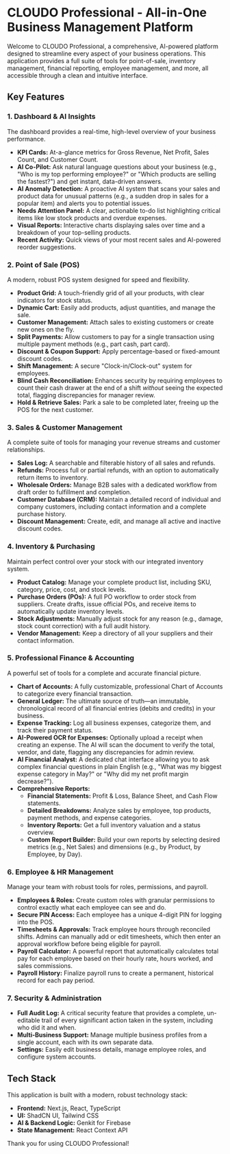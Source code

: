 
# CLOUDO Professional - All-in-One Business Management Platform

Welcome to CLOUDO Professional, a comprehensive, AI-powered platform designed to streamline every aspect of your business operations. This application provides a full suite of tools for point-of-sale, inventory management, financial reporting, employee management, and more, all accessible through a clean and intuitive interface.

## Key Features

### 1. Dashboard & AI Insights

The dashboard provides a real-time, high-level overview of your business performance.

- **KPI Cards:** At-a-glance metrics for Gross Revenue, Net Profit, Sales Count, and Customer Count.
- **AI Co-Pilot:** Ask natural language questions about your business (e.g., "Who is my top performing employee?" or "Which products are selling the fastest?") and get instant, data-driven answers.
- **AI Anomaly Detection:** A proactive AI system that scans your sales and product data for unusual patterns (e.g., a sudden drop in sales for a popular item) and alerts you to potential issues.
- **Needs Attention Panel:** A clear, actionable to-do list highlighting critical items like low stock products and overdue expenses.
- **Visual Reports:** Interactive charts displaying sales over time and a breakdown of your top-selling products.
- **Recent Activity:** Quick views of your most recent sales and AI-powered reorder suggestions.

### 2. Point of Sale (POS)

A modern, robust POS system designed for speed and flexibility.

- **Product Grid:** A touch-friendly grid of all your products, with clear indicators for stock status.
- **Dynamic Cart:** Easily add products, adjust quantities, and manage the sale.
- **Customer Management:** Attach sales to existing customers or create new ones on the fly.
- **Split Payments:** Allow customers to pay for a single transaction using multiple payment methods (e.g., part cash, part card).
- **Discount & Coupon Support:** Apply percentage-based or fixed-amount discount codes.
- **Shift Management:** A secure "Clock-in/Clock-out" system for employees.
- **Blind Cash Reconciliation:** Enhances security by requiring employees to count their cash drawer at the end of a shift *without* seeing the expected total, flagging discrepancies for manager review.
- **Hold & Retrieve Sales:** Park a sale to be completed later, freeing up the POS for the next customer.

### 3. Sales & Customer Management

A complete suite of tools for managing your revenue streams and customer relationships.

- **Sales Log:** A searchable and filterable history of all sales and refunds.
- **Refunds:** Process full or partial refunds, with an option to automatically return items to inventory.
- **Wholesale Orders:** Manage B2B sales with a dedicated workflow from draft order to fulfillment and completion.
- **Customer Database (CRM):** Maintain a detailed record of individual and company customers, including contact information and a complete purchase history.
- **Discount Management:** Create, edit, and manage all active and inactive discount codes.

### 4. Inventory & Purchasing

Maintain perfect control over your stock with our integrated inventory system.

- **Product Catalog:** Manage your complete product list, including SKU, category, price, cost, and stock levels.
- **Purchase Orders (POs):** A full PO workflow to order stock from suppliers. Create drafts, issue official POs, and receive items to automatically update inventory levels.
- **Stock Adjustments:** Manually adjust stock for any reason (e.g., damage, stock count correction) with a full audit history.
- **Vendor Management:** Keep a directory of all your suppliers and their contact information.

### 5. Professional Finance & Accounting

A powerful set of tools for a complete and accurate financial picture.

- **Chart of Accounts:** A fully customizable, professional Chart of Accounts to categorize every financial transaction.
- **General Ledger:** The ultimate source of truth—an immutable, chronological record of all financial entries (debits and credits) in your business.
- **Expense Tracking:** Log all business expenses, categorize them, and track their payment status.
- **AI-Powered OCR for Expenses:** Optionally upload a receipt when creating an expense. The AI will scan the document to verify the total, vendor, and date, flagging any discrepancies for admin review.
- **AI Financial Analyst:** A dedicated chat interface allowing you to ask complex financial questions in plain English (e.g., "What was my biggest expense category in May?" or "Why did my net profit margin decrease?").
- **Comprehensive Reports:**
  - **Financial Statements:** Profit & Loss, Balance Sheet, and Cash Flow statements.
  - **Detailed Breakdowns:** Analyze sales by employee, top products, payment methods, and expense categories.
  - **Inventory Reports:** Get a full inventory valuation and a status overview.
  - **Custom Report Builder:** Build your own reports by selecting desired metrics (e.g., Net Sales) and dimensions (e.g., by Product, by Employee, by Day).

### 6. Employee & HR Management

Manage your team with robust tools for roles, permissions, and payroll.

- **Employees & Roles:** Create custom roles with granular permissions to control exactly what each employee can see and do.
- **Secure PIN Access:** Each employee has a unique 4-digit PIN for logging into the POS.
- **Timesheets & Approvals:** Track employee hours through reconciled shifts. Admins can manually add or edit timesheets, which then enter an approval workflow before being eligible for payroll.
- **Payroll Calculator:** A powerful report that automatically calculates total pay for each employee based on their hourly rate, hours worked, and sales commissions.
- **Payroll History:** Finalize payroll runs to create a permanent, historical record for each pay period.

### 7. Security & Administration

- **Full Audit Log:** A critical security feature that provides a complete, un-editable trail of every significant action taken in the system, including who did it and when.
- **Multi-Business Support:** Manage multiple business profiles from a single account, each with its own separate data.
- **Settings:** Easily edit business details, manage employee roles, and configure system accounts.

## Tech Stack

This application is built with a modern, robust technology stack:

- **Frontend:** Next.js, React, TypeScript
- **UI:** ShadCN UI, Tailwind CSS
- **AI & Backend Logic:** Genkit for Firebase
- **State Management:** React Context API

Thank you for using CLOUDO Professional!
